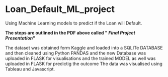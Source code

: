 # Loan_Default_ML_project
Using Machine Learning models to predict if the Loan will Default.

**The steps are outlined in the PDF above called " _Final Project Presentation_"**

The dataset was obtained form Kaggle and loaded into a SQLITe DATABASE and then cleaned using Python PANDAS and the new Database was uploaded in FLASK for visualisations and the trained MODEL as well was uploaded in FLASK for predictig the outcome 
The data was visualised using Tableau and Javascript. 
